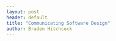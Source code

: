 ```yaml
---
layout: post
header: default
title: "Communicating Software Design"
author: Braden Hitchcock
---
```

